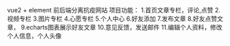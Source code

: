vue2 + element 前后端分离抗疫网站
项目功能：
1.首页文章专栏，评论,点赞
2.视频专栏
3.图片专栏
4.心愿专栏
5.个人中心
6.好友添加
7.发布文章
8.好友点赞文章，
9.echarts图表展示好友文章
10.意见反馈，发送邮件
11.编辑个人资料，修改个人信息，个人头像

<img src='' />
<img src='' />
<img src='' />
<img src='' />
<img src='' />
<img src='' />
<img src='' />
<img src='' />
